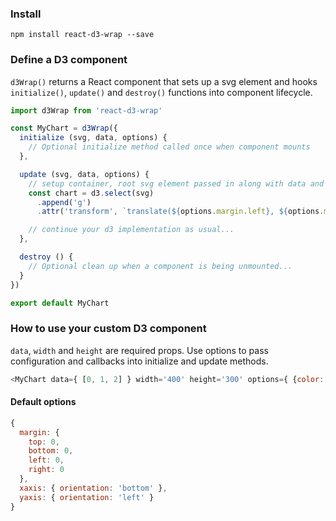 ### Install
```
npm install react-d3-wrap --save
```

### Define a D3 component
`d3Wrap()` returns a React component that sets up a svg element and hooks `initialize()`, `update()` and `destroy()` functions into component lifecycle.
```javascript
import d3Wrap from 'react-d3-wrap'

const MyChart = d3Wrap({
  initialize (svg, data, options) {
    // Optional initialize method called once when component mounts
  },

  update (svg, data, options) {
    // setup container, root svg element passed in along with data and options
    const chart = d3.select(svg)
      .append('g')
      .attr('transform', `translate(${options.margin.left}, ${options.margin.top})`)

    // continue your d3 implementation as usual...
  },

  destroy () {
    // Optional clean up when a component is being unmounted...
  }
})

export default MyChart
```

### How to use your custom D3 component
`data`, `width` and `height` are required props. Use options to pass configuration and callbacks into initialize and update methods.
```javascript
<MyChart data={ [0, 1, 2] } width='400' height='300' options={ {color: '#ff0000'} } />
```

#### Default options
```javascript
{
  margin: {
    top: 0,
    bottom: 0,
    left: 0,
    right: 0
  },
  xaxis: { orientation: 'bottom' },
  yaxis: { orientation: 'left' }
}
```
